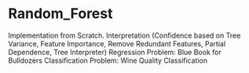 # Random_Forest
Implementation from Scratch.
Interpretation (Confidence based on Tree Variance, Feature Importance, Remove Redundant Features, Partial Dependence, Tree Interpreter)
Regression Problem: Blue Book for Bulldozers
Classification Problem: Wine Quality Classification
